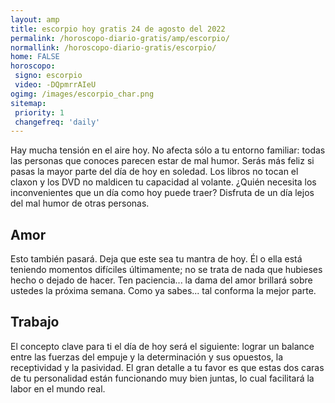 ```yaml
---
layout: amp
title: escorpio hoy gratis 24 de agosto del 2022 
permalink: /horoscopo-diario-gratis/amp/escorpio/
normallink: /horoscopo-diario-gratis/escorpio/
home: FALSE
horoscopo:
 signo: escorpio
 video: -DQpmrrAIeU
ogimg: /images/escorpio_char.png
sitemap:
 priority: 1
 changefreq: 'daily'
---
```



Hay mucha tensión en el aire hoy. No afecta sólo a tu entorno familiar: todas las personas que conoces parecen estar de mal humor. Serás más feliz si pasas la mayor parte del día de hoy en soledad. Los libros no tocan el claxon y los DVD no maldicen tu capacidad al volante. ¿Quién necesita los inconvenientes que un día como hoy puede traer? Disfruta de un día lejos del mal humor de otras personas.

## Amor

Esto también pasará. Deja que este sea tu mantra de hoy. Él o ella está teniendo momentos difíciles últimamente; no se trata de nada que hubieses hecho o dejado de hacer. Ten paciencia... la dama del amor brillará sobre ustedes la próxima semana. Como ya sabes... tal conforma la mejor parte.

## Trabajo

El concepto clave para ti el día de hoy será el siguiente: lograr un balance entre las fuerzas del empuje y la determinación y sus opuestos, la receptividad y la pasividad. El gran detalle a tu favor es que estas dos caras de tu personalidad están funcionando muy bien juntas, lo cual facilitará la labor en el mundo real.